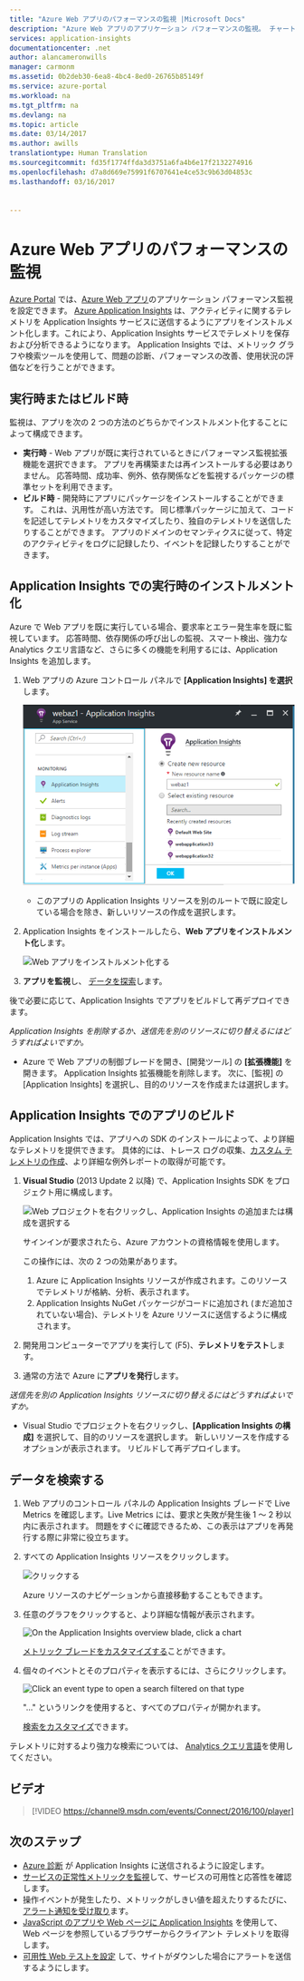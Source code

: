 ```yaml
---
title: "Azure Web アプリのパフォーマンスの監視 |Microsoft Docs"
description: "Azure Web アプリのアプリケーション パフォーマンスの監視。 チャートの読み込みおよび応答時間、依存関係の情報やパフォーマンス警告を設定します。"
services: application-insights
documentationcenter: .net
author: alancameronwills
manager: carmonm
ms.assetid: 0b2deb30-6ea8-4bc4-8ed0-26765b85149f
ms.service: azure-portal
ms.workload: na
ms.tgt_pltfrm: na
ms.devlang: na
ms.topic: article
ms.date: 03/14/2017
ms.author: awills
translationtype: Human Translation
ms.sourcegitcommit: fd35f1774ffda3d3751a6fa4b6e17f2132274916
ms.openlocfilehash: d7a8d669e75991f6707641e4ce53c9b63d04853c
ms.lasthandoff: 03/16/2017


---
```

# <a name="monitor-azure-web-app-performance"></a>Azure Web アプリのパフォーマンスの監視
[Azure Portal](https://portal.azure.com) では、[Azure Web アプリ](../app-service-web/app-service-web-overview.md)のアプリケーション パフォーマンス監視を設定できます。 [Azure Application Insights](app-insights-overview.md) は、アクティビティに関するテレメトリを Application Insights サービスに送信するようにアプリをインストルメント化します。これにより、Application Insights サービスでテレメトリを保存および分析できるようになります。 Application Insights では、メトリック グラフや検索ツールを使用して、問題の診断、パフォーマンスの改善、使用状況の評価などを行うことができます。

## <a name="run-time-or-build-time"></a>実行時またはビルド時
監視は、アプリを次の 2 つの方法のどちらかでインストルメント化することによって構成できます。

* **実行時** - Web アプリが既に実行されているときにパフォーマンス監視拡張機能を選択できます。 アプリを再構築または再インストールする必要はありません。 応答時間、成功率、例外、依存関係などを監視するパッケージの標準セットを利用できます。 
* **ビルド時** - 開発時にアプリにパッケージをインストールすることができます。 これは、汎用性が高い方法です。 同じ標準パッケージに加えて、コードを記述してテレメトリをカスタマイズしたり、独自のテレメトリを送信したりすることができます。 アプリのドメインのセマンティクスに従って、特定のアクティビティをログに記録したり、イベントを記録したりすることができます。 

## <a name="run-time-instrumentation-with-application-insights"></a>Application Insights での実行時のインストルメント化
Azure で Web アプリを既に実行している場合、要求率とエラー発生率を既に監視しています。 応答時間、依存関係の呼び出しの監視、スマート検出、強力な Analytics クエリ言語など、さらに多くの機能を利用するには、Application Insights を追加します。 

1. Web アプリの Azure コントロール パネルで **[Application Insights] を選択**します。
   
    ![[監視] の [Application Insights] を選択する](./media/app-insights-azure-web-apps/05-extend.png)
   
   * このアプリの Application Insights リソースを別のルートで既に設定している場合を除き、新しいリソースの作成を選択します。
2. Application Insights をインストールしたら、**Web アプリをインストルメント化**します。 
   
    ![Web アプリをインストルメント化する](./media/app-insights-azure-web-apps/restart-web-app-for-insights.png)
3. **アプリを監視**し、  [データを探索](#explore-the-data)します。

後で必要に応じて、Application Insights でアプリをビルドして再デプロイできます。

*Application Insights を削除するか、送信先を別のリソースに切り替えるにはどうすればよいですか。*

* Azure で Web アプリの制御ブレードを開き、[開発ツール] の **[拡張機能]** を開きます。 Application Insights 拡張機能を削除します。 次に、[監視] の [Application Insights] を選択し、目的のリソースを作成または選択します。

## <a name="build-the-app-with-application-insights"></a>Application Insights でのアプリのビルド
Application Insights では、アプリへの SDK のインストールによって、より詳細なテレメトリを提供できます。 具体的には、トレース ログの収集、[カスタム テレメトリの作成](app-insights-api-custom-events-metrics.md)、より詳細な例外レポートの取得が可能です。

1. **Visual Studio** (2013 Update 2 以降) で、Application Insights SDK をプロジェクト用に構成します。
   
    ![Web プロジェクトを右クリックし、Application Insights の追加または構成を選択する](./media/app-insights-azure-web-apps/03-add.png)
   
    サインインが要求されたら、Azure アカウントの資格情報を使用します。
   
    この操作には、次の 2 つの効果があります。
   
   1. Azure に Application Insights リソースが作成されます。このリソースでテレメトリが格納、分析、表示されます。
   2. Application Insights NuGet パッケージがコードに追加され (まだ追加されていない場合)、テレメトリを Azure リソースに送信するように構成されます。
2. 開発用コンピューターでアプリを実行して (F5)、**テレメトリをテスト**します。
3. 通常の方法で Azure に**アプリを発行**します。 

*送信先を別の Application Insights リソースに切り替えるにはどうすればよいですか。*

* Visual Studio でプロジェクトを右クリックし、**[Application Insights の構成]** を選択して、目的のリソースを選択します。 新しいリソースを作成するオプションが表示されます。 リビルドして再デプロイします。

## <a name="explore-the-data"></a>データを検索する
1. Web アプリのコントロール パネルの Application Insights ブレードで Live Metrics を確認します。Live Metrics には、要求と失敗が発生後 1 ～ 2 秒以内に表示されます。 問題をすぐに確認できるため、この表示はアプリを再発行する際に非常に役立ちます。
2. すべての Application Insights リソースをクリックします。

    ![クリックする](./media/app-insights-azure-web-apps/view-in-application-insights.png)

    Azure リソースのナビゲーションから直接移動することもできます。

1. 任意のグラフをクリックすると、より詳細な情報が表示されます。
   
    ![On the Application Insights overview blade, click a chart](./media/app-insights-azure-web-apps/07-dependency.png)
   
    [メトリック ブレードをカスタマイズする](app-insights-metrics-explorer.md)ことができます。
2. 個々のイベントとそのプロパティを表示するには、さらにクリックします。
   
    ![Click an event type to open a search filtered on that type](./media/app-insights-azure-web-apps/08-requests.png)
   
    "..." というリンクを使用すると、すべてのプロパティが開かれます。
   
    [検索をカスタマイズ](app-insights-diagnostic-search.md)できます。

テレメトリに対するより強力な検索については、 [Analytics クエリ言語](app-insights-analytics-tour.md)を使用してください。

## <a name="video"></a>ビデオ

> [!VIDEO https://channel9.msdn.com/events/Connect/2016/100/player]

## <a name="next-steps"></a>次のステップ
* [Azure 診断](app-insights-azure-diagnostics.md) が Application Insights に送信されるように設定します。
* [サービスの正常性メトリックを監視](../monitoring-and-diagnostics/insights-how-to-customize-monitoring.md)して、サービスの可用性と応答性を確認します。
* 操作イベントが発生したり、メトリックがしきい値を超えたりするたびに、[アラート通知を受け取り](../monitoring-and-diagnostics/insights-receive-alert-notifications.md)ます。
* [JavaScript のアプリや Web ページに Application Insights](app-insights-web-track-usage.md) を使用して、Web ページを参照しているブラウザーからクライアント テレメトリを取得します。
* [可用性 Web テストを設定](app-insights-monitor-web-app-availability.md) して、サイトがダウンした場合にアラートを送信するようにします。


